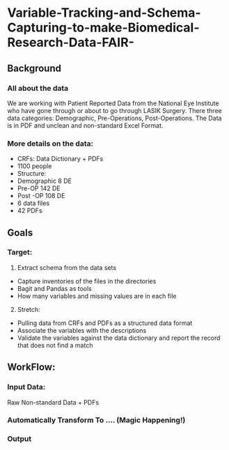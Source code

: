 # Variable-Tracking-and-Schema-Capturing-to-make-Biomedical-Research-Data-FAIR-

## Background
### All about the data
We are working with Patient Reported Data from the National Eye Institute who have gone through or about to go through LASIK Surgery. There three data categories: Demographic, Pre-Operations, Post-Operations. The Data is in PDF and unclean and non-standard Excel Format.

### More details on the data:
* CRFs: Data Dictionary + PDFs
* 1100 people
* Structure: 
* Demographic 8 DE
* Pre-OP 142 DE
* Post -OP 108 DE
* 6 data files
* 42 PDFs

## Goals
### Target: 
1. Extract schema from the data sets
* Capture inventories of the files in the directories
* Bagit and Pandas as tools
* How many variables and missing values are in each file
2. Stretch: 
* Pulling data from CRFs and PDFs as a structured data format 
* Associate the variables with the descriptions 
* Validate the variables against the data dictionary and report the record that does not find a match

## WorkFlow: 
### Input Data: 
Raw Non-standard Data + PDFs

### Automatically Transform To …. (Magic Happening!)

### Output



